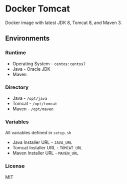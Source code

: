Docker Tomcat
=============

Docker image with latest JDK 8, Tomcat 8, and Maven 3.

## Environments

### Runtime
* Operating System - `centos:centos7`
* Java - Oracle JDK
* Maven

### Directory
* Java - `/opt/java`
* Tomcat - `/opt/tomcat`
* Maven - `/opt/maven`

### Variables
All variables defined in `setup.sh`
* Java Installer URL - `JAVA_URL`
* Tomcat Installer URL - `TOMCAT_URL`
* Maven Installer URL - `MAVEN_URL`

### License
MIT
